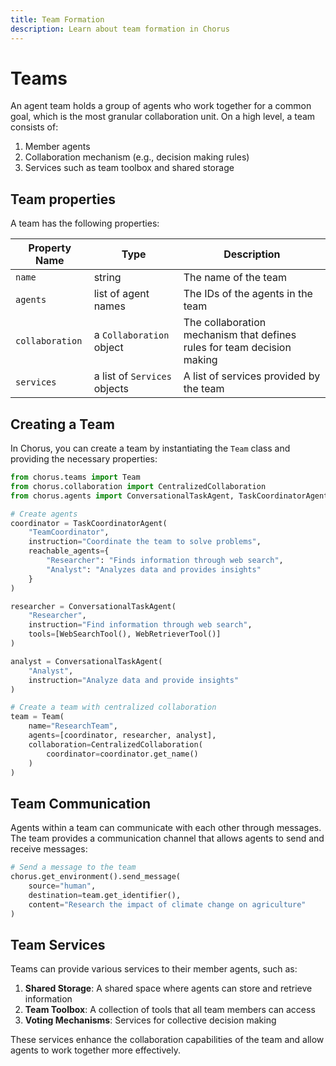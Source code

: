 ```yaml
---
title: Team Formation
description: Learn about team formation in Chorus
---
```


# Teams

An agent team holds a group of agents who work together for a common goal, which is the most granular collaboration unit. On a high level, a team consists of:

1. Member agents
2. Collaboration mechanism (e.g., decision making rules)
3. Services such as team toolbox and shared storage

## Team properties

A team has the following properties:

| Property Name   | Type                     | Description                                                             |
|-----------------|--------------------------|-------------------------------------------------------------------------|
| `name`          | string                   | The name of the team                                                    |
| `agents`        | list of agent names      | The IDs of the agents in the team                                       |
| `collaboration` | a `Collaboration` object | The collaboration mechanism that defines rules for team decision making |
| `services`      | a list of `Services` objects | A list of services provided by the team                                |

## Creating a Team

In Chorus, you can create a team by instantiating the `Team` class and providing the necessary properties:

```python
from chorus.teams import Team
from chorus.collaboration import CentralizedCollaboration
from chorus.agents import ConversationalTaskAgent, TaskCoordinatorAgent

# Create agents
coordinator = TaskCoordinatorAgent(
    "TeamCoordinator",
    instruction="Coordinate the team to solve problems",
    reachable_agents={
        "Researcher": "Finds information through web search",
        "Analyst": "Analyzes data and provides insights"
    }
)

researcher = ConversationalTaskAgent(
    "Researcher",
    instruction="Find information through web search",
    tools=[WebSearchTool(), WebRetrieverTool()]
)

analyst = ConversationalTaskAgent(
    "Analyst",
    instruction="Analyze data and provide insights"
)

# Create a team with centralized collaboration
team = Team(
    name="ResearchTeam",
    agents=[coordinator, researcher, analyst],
    collaboration=CentralizedCollaboration(
        coordinator=coordinator.get_name()
    )
)
```

## Team Communication

Agents within a team can communicate with each other through messages. The team provides a communication channel that allows agents to send and receive messages:

```python
# Send a message to the team
chorus.get_environment().send_message(
    source="human",
    destination=team.get_identifier(),
    content="Research the impact of climate change on agriculture"
)
```

## Team Services

Teams can provide various services to their member agents, such as:

1. **Shared Storage**: A shared space where agents can store and retrieve information
2. **Team Toolbox**: A collection of tools that all team members can access
3. **Voting Mechanisms**: Services for collective decision making

These services enhance the collaboration capabilities of the team and allow agents to work together more effectively. 
